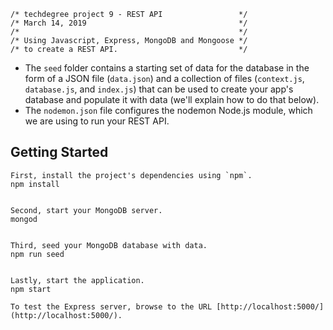 ```
/* techdegree project 9 - REST API                 */
/* March 14, 2019                                  */
/*                                                 */
/* Using Javascript, Express, MongoDB and Mongoose */
/* to create a REST API.                           */
```

* The `seed` folder contains a starting set of data for the database in the form of a JSON file (`data.json`) and a collection of files (`context.js`, `database.js`, and `index.js`) that can be used to create your app's database and populate it with data (we'll explain how to do that below).
* The `nodemon.json` file configures the nodemon Node.js module, which we are using to run your REST API.

## Getting Started

```
First, install the project's dependencies using `npm`.
npm install


Second, start your MongoDB server.
mongod


Third, seed your MongoDB database with data.
npm run seed


Lastly, start the application.
npm start

To test the Express server, browse to the URL [http://localhost:5000/](http://localhost:5000/).
```
